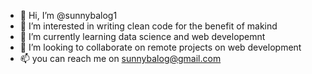 - 👋 Hi, I’m @sunnybalog1
- 👀 I’m interested in writing clean code for the benefit of makind
- 🌱 I’m currently learning data science and web developemnt
- 💞️ I’m looking to collaborate on remote projects on web development
- 📫 you can reach me on sunnybalog@gmail.com

<!---
sunnybalog1/sunnybalog1 is a ✨ special ✨ repository because its `README.md` (this file) appears on your GitHub profile.
You can click the Preview link to take a look at your changes.
--->
